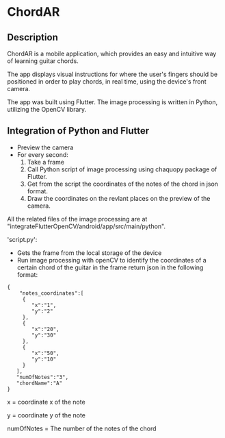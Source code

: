 # ChordAR

## Description

ChordAR is a mobile application, which provides an easy and intuitive way of learning guitar chords.

The app displays visual instructions for where the user's fingers 
should be positioned in order to play chords, in real time, using the device's front camera.

The app was built using Flutter. The image processing is written in Python, utilizing the OpenCV library.

## Integration of Python and Flutter
- Preview the camera
- For every second:
  1. Take a frame
  2. Call Python script of image processing using chaquopy package of Flutter.
  3. Get from the script the coordinates of the notes of the chord in json format.
  4. Draw the coordinates on the revlant places on the preview of the camera.

All the related files of the image processing are at "integrateFlutterOpenCV/android/app/src/main/python".

'script.py':
  - Gets the frame from the local storage of the device
  - Run image processing with openCV to identify the coordinates of a certain chord of the guitar in the frame
   return json in the following format:
 
 ```
 {
     "notes_coordinates":[
      {
         "x":"1",
         "y":"2"
      },
      {
         "x":"20",
         "y":"30"
      },
      {
         "x":"50",
         "y":"10"
      }
    ],
    "numOfNotes":"3",
    "chordName":"A"
}
``` 
x = coordinate x of the note

y = coordinate y of the note

numOfNotes = The number of the notes of the chord
  
